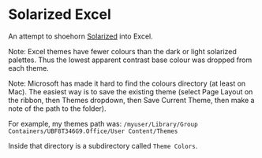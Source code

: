 Solarized Excel
===============

An attempt to shoehorn [Solarized](https://ethanschoonover.com/solarized/) into Excel.

Note: Excel themes have fewer colours than the dark or light solarized palettes. Thus the lowest apparent contrast base colour was dropped from each theme.

Note: Microsoft has made it hard to find the colours directory (at least on Mac). The easiest way is to save the existing theme (select Page Layout on the ribbon, then Themes dropdown, then Save Current Theme, then make a note of the path to the folder).

For example, my themes path was:
`/myuser/Library/Group Containers/UBF8T346G9.Office/User Content/Themes`

Inside that directory is a subdirectory called `Theme Colors`.
